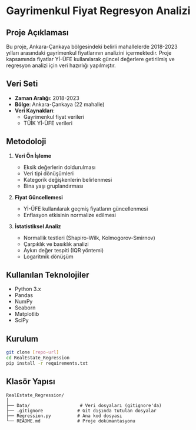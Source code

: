 # Gayrimenkul Fiyat Regresyon Analizi

## Proje Açıklaması
Bu proje, Ankara-Çankaya bölgesindeki belirli mahallelerde 2018-2023 yılları arasındaki gayrimenkul fiyatlarının analizini içermektedir. Proje kapsamında fiyatlar Yİ-ÜFE kullanılarak güncel değerlere getirilmiş ve regresyon analizi için veri hazırlığı yapılmıştır.

## Veri Seti
- **Zaman Aralığı**: 2018-2023
- **Bölge**: Ankara-Çankaya (22 mahalle)
- **Veri Kaynakları**: 
  - Gayrimenkul fiyat verileri
  - TÜİK Yİ-ÜFE verileri

## Metodoloji
1. **Veri Ön İşleme**
   - Eksik değerlerin doldurulması
   - Veri tipi dönüşümleri
   - Kategorik değişkenlerin belirlenmesi
   - Bina yaşı gruplandırması

2. **Fiyat Güncellemesi**
   - Yİ-ÜFE kullanılarak geçmiş fiyatların güncellenmesi
   - Enflasyon etkisinin normalize edilmesi

3. **İstatistiksel Analiz**
   - Normallik testleri (Shapiro-Wilk, Kolmogorov-Smirnov)
   - Çarpıklık ve basıklık analizi
   - Aykırı değer tespiti (IQR yöntemi)
   - Logaritmik dönüşüm

## Kullanılan Teknolojiler
- Python 3.x
- Pandas
- NumPy
- Seaborn
- Matplotlib
- SciPy

## Kurulum
```bash
git clone [repo-url]
cd RealEstate_Regression
pip install -r requirements.txt
```

## Klasör Yapısı
```
RealEstate_Regression/
│
├── Data/                   # Veri dosyaları (gitignore'da)
├── .gitignore             # Git dışında tutulan dosyalar
├── Regression.py          # Ana kod dosyası
└── README.md              # Proje dokümantasyonu
```

